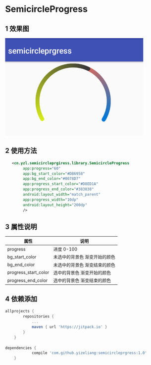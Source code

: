 # SemicircleProgress

## 1 效果图

![image](https://github.com/yizeliang/semicircleprgress/raw/master/img/1.png)


## 2 使用方法

```xml
   <cn.yzl.semicircleprgiress.library.SemicircleProgress
        app:progress="60"
        app:bg_start_color="#DB6958"
        app:bg_end_color="#0078D7"
        app:progress_start_color="#D8ED1A"
        app:progress_end_color="#383838"
        android:layout_width="match_parent"
        app:progress_width="10dp"
        android:layout_height="200dp"
        />
```

## 3 属性说明

|属性            | 说明                 |
| -------------------- | ----------------------------- |
| progress             | 进度 0-100                    |
| bg_start_color       | 未选中的背景色 渐变开始的颜色 |
| bg_end_color         | 未选中的背景色 渐变结束的颜色 |
| progress_start_color | 选中的背景色 渐变开始的颜色   |
| progress_end_color   | 选中的背景色 渐变结束的颜色   |

## 4 依赖添加


```gradle
allprojects {
		repositories {
			...
			maven { url 'https://jitpack.io' }
		}
	}
    
dependencies {
	        compile 'com.github.yizeliang:semicircleprgress:1.0'
	}

```